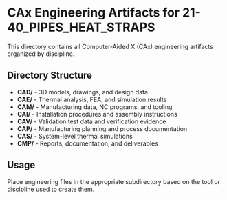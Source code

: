 # CAx Engineering Artifacts for 21-40_PIPES_HEAT_STRAPS

This directory contains all Computer-Aided X (CAx) engineering artifacts organized by discipline.

## Directory Structure

- **CAD/** - 3D models, drawings, and design data
- **CAE/** - Thermal analysis, FEA, and simulation results
- **CAM/** - Manufacturing data, NC programs, and tooling
- **CAI/** - Installation procedures and assembly instructions
- **CAV/** - Validation test data and verification evidence
- **CAP/** - Manufacturing planning and process documentation
- **CAS/** - System-level thermal simulations
- **CMP/** - Reports, documentation, and deliverables

## Usage

Place engineering files in the appropriate subdirectory based on the tool or discipline used to create them.
